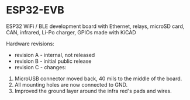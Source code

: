 # ESP32-EVB
ESP32 WiFi / BLE development board with Ethernet, relays, microSD card, CAN, infrared, Li-Po charger, GPIOs made with KiCAD

Hardware revisions:

- revision A - internal, not released
- revision B - initial public release
- revision C - changes:

1. MicroUSB connector moved back, 40 mils to the middle of the board.
2. All mounting holes are now connected to GND.
3. Improved the ground layer around the infra red's pads and wires.
